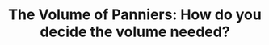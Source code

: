 ---
layout: community
category: community
title: "The Volume of Panniers: How do you decide the volume needed?"
description: "Do you have any tips or feedback regarding the volume of bags needed? As part of a month-long bike journey, a year later, I'd like to purchase some bags. I would go camping with the tent, sleeping bag and mattress along with kitchen utensils and of course clothes."
isTopLevel: false
isSingleLevel: false
isArticle: false
datePublished: 2022-06-13 14:01:00 +0300
dateModified: 2022-06-13 14:01:00 +0300
published: false
---